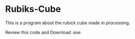 # Rubiks-Cube
This is a program about the rubick cube made in processing.

Review this code and
Download .exe
